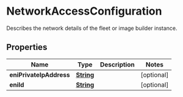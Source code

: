 

# NetworkAccessConfiguration

Describes the network details of the fleet or image builder instance.

## Properties

| Name | Type | Description | Notes |
|------------ | ------------- | ------------- | -------------|
|**eniPrivateIpAddress** | [**String**](String.md) |  |  [optional] |
|**eniId** | [**String**](String.md) |  |  [optional] |



